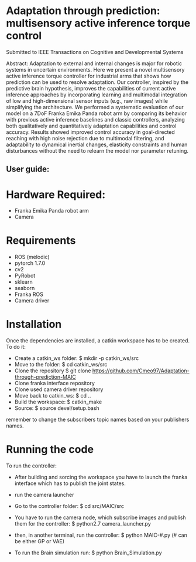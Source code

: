 # Adaptation through prediction: multisensory active inference torque control

Submitted to IEEE Transactions on Cognitive and Developmental Systems

Abstract:
Adaptation to external and internal changes is major for robotic systems in uncertain environments. Here we present a novel multisensory active inference torque controller for industrial arms that shows how prediction can be used to resolve adaptation. Our controller, inspired by the predictive brain hypothesis, improves the capabilities of current active inference approaches by incorporating learning and multimodal integration of low and high-dimensional sensor inputs (e.g., raw images) while simplifying the architecture. We performed a systematic evaluation of our model on a 7DoF Franka Emika Panda robot arm by comparing its behavior with previous active inference baselines and classic controllers, analyzing both qualitatively and quantitatively adaptation capabilities and control accuracy. Results showed improved control accuracy in goal-directed reaching with high noise rejection due to multimodal filtering, and adaptability to dynamical inertial changes, elasticity constraints and human disturbances without the need to relearn the model nor parameter retuning.


## User guide:


# Hardware Required:
- Franka Emika Panda robot arm
- Camera 

# Requirements
- ROS (melodic)
- pytorch 1.7.0
- cv2
- PyRobot
- sklearn
- seaborn 
- Franka ROS
- Camera driver 
# Installation
Once the dependencies are installed, a catkin workspace has to be created. To do it:

- Create a catkin_ws folder: $ mkdir -p catkin_ws/src
- Move to the folder: $ cd catkin_ws/src
- Clone the repository $ git clone https://github.com/Cmeo97/Adaptation-through-prediction-MAIC
- Clone franka interface repository
- Clone used camera driver repository 
- Move back to catkin_ws: $ cd ..
- Build the workspace: $ catkin_make
- Source: $ source devel/setup.bash

remember to change the subscribers topic names based on your publishers names. 

# Running the code
To run the controller:

- After building and sorcing the workspace you have to launch the franka interface which has to publish the joint states.
- run the camera launcher 

- Go to the controller folder: $ cd src/MAIC/src
- You have to run the camera node, which subscribe images and publish them for the controller: $ python2.7 camera_launcher.py
- then, in another terminal, run the controller: $ python MAIC-#.py  (# can be either GP or VAE)

- To run the Brain simulation run: $ python Brain_Simulation.py


